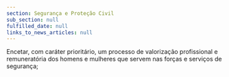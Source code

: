 ```yaml
---
section: Segurança e Proteção Civil
sub_section: null
fulfilled_date: null
links_to_news_articles: null
---
```


Encetar, com caráter prioritário, um processo de valorização profissional e remuneratória dos homens e mulheres que servem nas forças e serviços de segurança;